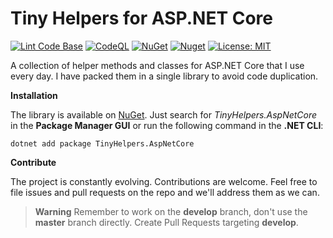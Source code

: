 # Tiny Helpers for ASP.NET Core

[![Lint Code Base](https://github.com/marcominerva/TinyHelpers/actions/workflows/linter.yml/badge.svg)](https://github.com/marcominerva/TinyHelpers/actions/workflows/linter.yml)
[![CodeQL](https://github.com/marcominerva/TinyHelpers/actions/workflows/codeql.yml/badge.svg)](https://github.com/marcominerva/TinyHelpers/actions/workflows/codeql.yml)
[![NuGet](https://img.shields.io/nuget/v/TinyHelpers.AspNetCore.svg?style=flat-square)](https://www.nuget.org/packages/TinyHelpers.AspNetCore)
[![Nuget](https://img.shields.io/nuget/dt/TinyHelpers.AspNetCore)](https://www.nuget.org/packages/TinyHelpers.AspNetCore)
[![License: MIT](https://img.shields.io/badge/License-MIT-yellow.svg)](https://github.com/marcominerva/TinyHelpers/blob/master/LICENSE)

A collection of helper methods and classes for ASP.NET Core that I use every day. I have packed them in a single library to avoid code duplication.

**Installation**

The library is available on [NuGet](https://www.nuget.org/packages/TinyHelpers.AspNetCore). Just search for *TinyHelpers.AspNetCore* in the **Package Manager GUI** or run the following command in the **.NET CLI**:

```shell
dotnet add package TinyHelpers.AspNetCore
```

**Contribute**

The project is constantly evolving. Contributions are welcome. Feel free to file issues and pull requests on the repo and we'll address them as we can. 

> **Warning**
Remember to work on the **develop** branch, don't use the **master** branch directly. Create Pull Requests targeting **develop**.